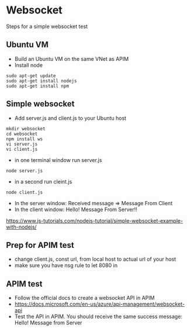 # Websocket
Steps for a simple websocket test 
<!--- insert websocket doc page --> 

## Ubuntu VM
- Build an Ubuntu VM on the same VNet as APIM
- Install node 

```
sudo apt-get update
sudo apt-get install nodejs
sudo apt-get install npm
```

## Simple websocket 
- Add server.js and client.js to your Ubuntu host
```
mkdir websocket
cd websocket
npm install ws
vi server.js
vi client.js
```
- in one terminal window run server.js
```
node server.js
```
- in a second run cleint.js 
```
node client.js
```
- In the server window: Received message => Message From Client
- In the client window: Hello! Message From Server!!

https://www.js-tutorials.com/nodejs-tutorial/simple-websocket-example-with-nodejs/

## Prep for APIM test
- change client.js, const url, from local host to actual url of your host
- make sure you have nsg rule to let 8080 in

## APIM test
- Follow the official docs to create a websocket API in APIM
- https://docs.microsoft.com/en-us/azure/api-management/websocket-api
- Test the API in APIM. You should receive the same success message: Hello! Message from Server 

